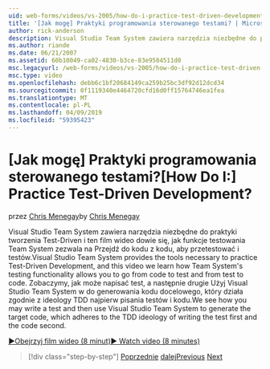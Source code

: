 ```yaml
---
uid: web-forms/videos/vs-2005/how-do-i-practice-test-driven-development
title: '[Jak mogę] Praktyki programowania sterowanego testami? | Microsoft Docs'
author: rick-anderson
description: Visual Studio Team System zawiera narzędzia niezbędne do praktyki tworzenia Test-Driven i ten film wideo dowie się, jak Team System na testowanie funkcji...
ms.author: riande
ms.date: 06/21/2007
ms.assetid: 60b10049-ca02-4830-b3ce-83e9584511d0
msc.legacyurl: /web-forms/videos/vs-2005/how-do-i-practice-test-driven-development
msc.type: video
ms.openlocfilehash: debb6c1bf20684149ca259b25bc3df92d12dcd34
ms.sourcegitcommit: 0f1119340e4464720cfd16d0ff15764746ea1fea
ms.translationtype: MT
ms.contentlocale: pl-PL
ms.lasthandoff: 04/09/2019
ms.locfileid: "59395423"
---
```

# <a name="how-do-i-practice-test-driven-development"></a><span data-ttu-id="e3a8a-104">[Jak mogę] Praktyki programowania sterowanego testami?</span><span class="sxs-lookup"><span data-stu-id="e3a8a-104">[How Do I:] Practice Test-Driven Development?</span></span>

<span data-ttu-id="e3a8a-105">przez [Chris Menegay](https://twitter.com/CMenegay)</span><span class="sxs-lookup"><span data-stu-id="e3a8a-105">by [Chris Menegay](https://twitter.com/CMenegay)</span></span>

<span data-ttu-id="e3a8a-106">Visual Studio Team System zawiera narzędzia niezbędne do praktyki tworzenia Test-Driven i ten film wideo dowie się, jak funkcje testowania Team System zezwala na Przejdź do kodu z kodu, aby przetestować i testów.</span><span class="sxs-lookup"><span data-stu-id="e3a8a-106">Visual Studio Team System provides the tools necessary to practice Test-Driven Development, and this video we learn how Team System's testing functionality allows you to go from code to test and from test to code.</span></span> <span data-ttu-id="e3a8a-107">Zobaczymy, jak może napisać test, a następnie drugie Użyj Visual Studio Team System w do generowania kodu docelowego, który działa zgodnie z ideology TDD najpierw pisania testów i kodu.</span><span class="sxs-lookup"><span data-stu-id="e3a8a-107">We see how you may write a test and then use Visual Studio Team System to generate the target code, which adheres to the TDD ideology of writing the test first and the code second.</span></span>

[<span data-ttu-id="e3a8a-108">&#9654;Obejrzyj film wideo (8 minut)</span><span class="sxs-lookup"><span data-stu-id="e3a8a-108">&#9654; Watch video (8 minutes)</span></span>](https://channel9.msdn.com/Blogs/ASP-NET-Site-Videos/how-do-i-practice-test-driven-development)

> [!div class="step-by-step"]
> <span data-ttu-id="e3a8a-109">[Poprzednie](how-do-i-write-code-more-quickly-with-unit-tests.md)
> [dalej](how-do-i-load-test-a-web-application.md)</span><span class="sxs-lookup"><span data-stu-id="e3a8a-109">[Previous](how-do-i-write-code-more-quickly-with-unit-tests.md)
[Next](how-do-i-load-test-a-web-application.md)</span></span>
